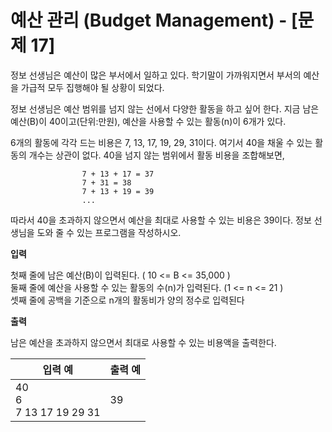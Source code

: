 예산 관리 (Budget Management) - [문제 17]
====================================

정보 선생님은 예산이 많은 부서에서 일하고 있다. 학기말이 가까워지면서 부서의
예산을 가급적 모두 집행해야 될 상황이 되었다.
 
정보 선생님은 예산 범위를 넘지 않는 선에서 다양한 활동을 하고 싶어 한다.
지금 남은 예산(B)이 40이고(단위:만원), 예산을 사용할 수 있는 활동(n)이 6개가 있다.

6개의 활동에 각각 드는 비용은 7, 13, 17, 19, 29, 31이다. 여기서 40을 채울 수
있는 활동의 개수는 상관이 없다. 40을 넘지 않는 범위에서 활동 비용을 조합해보면,

                    7 + 13 + 17 = 37
                    7 + 31 = 38
                    7 + 13 + 19 = 39
                    ...

따라서 40을 초과하지 않으면서 예산을 최대로 사용할 수 있는 비용은 39이다.
정보 선생님을 도와 줄 수 있는 프로그램을 작성하시오.

**입력** 

첫째 줄에 남은 예산(B)이 입력된다. ( 10 <= B <= 35,000 )  
둘째 줄에 예산을 사용할 수 있는 활동의 수(n)가 입력된다. (1 <= n <= 21 )  
셋째 줄에 공백을 기준으로 n개의 활동비가 양의 정수로 입력된다

**출력**  

남은 예산을 초과하지 않으면서 최대로 사용할 수 있는 비용액을 출력한다.


| 입력 예 | 출력 예     |
|---|---|
| 40 <br> 6 <br> 7 13 17 19 29 31 | 39 |